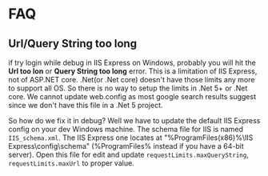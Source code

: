 ﻿# FAQ

## Url/Query String too long
if try login while debug in IIS Express on Windows, probably you will hit the **Url too lon** 
or **Query String too long** error. This is a limitation of IIS Express, not of ASP.NET core. 
.Net(or .Net core) doesn't have those limits any more to support all OS. So there is no way
to setup the limits in .Net 5+ or .Net core. We cannot update web.config as most google search results 
suggest since we don't have this file in a .Net 5 project.

So how do we fix it in debug? Well we have to update the default IIS Express config on your dev Windows machine.
The schema file for IIS is named `IIS_schema.xml`. The IIS Express one locates at "%ProgramFiles(x86)%\IIS Express\config\schema" (%ProgramFiles% instead if you have a 64-bit server).
Open this file for edit and update `requestLimits.maxQueryString`, `requestLimits.maxUrl` to proper value.